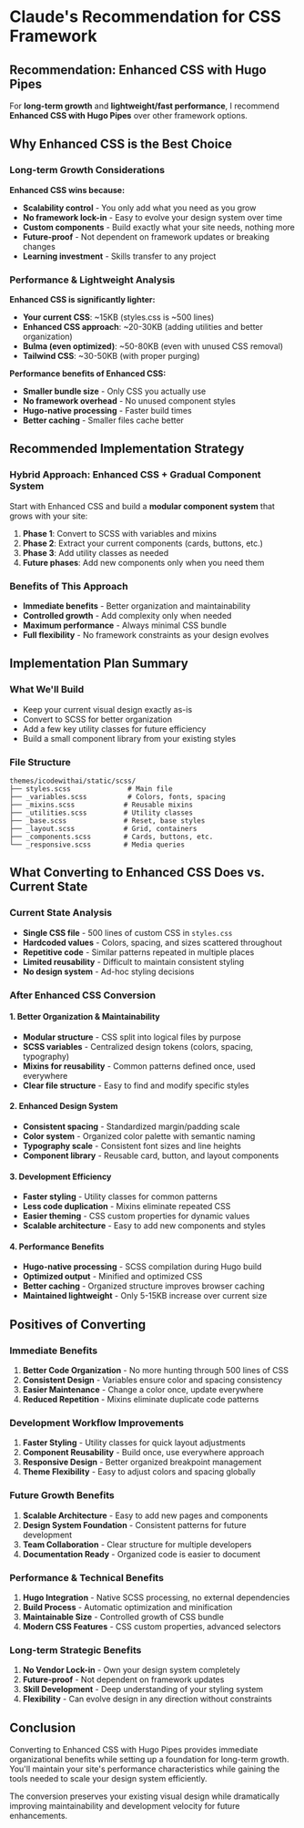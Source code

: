 # Claude's Recommendation for CSS Framework

## Recommendation: Enhanced CSS with Hugo Pipes

For **long-term growth** and **lightweight/fast performance**, I recommend **Enhanced CSS with Hugo Pipes** over other framework options.

## Why Enhanced CSS is the Best Choice

### Long-term Growth Considerations

**Enhanced CSS wins because:**
- **Scalability control** - You only add what you need as you grow
- **No framework lock-in** - Easy to evolve your design system over time
- **Custom components** - Build exactly what your site needs, nothing more
- **Future-proof** - Not dependent on framework updates or breaking changes
- **Learning investment** - Skills transfer to any project

### Performance & Lightweight Analysis

**Enhanced CSS is significantly lighter:**
- **Your current CSS**: ~15KB (styles.css is ~500 lines)
- **Enhanced CSS approach**: ~20-30KB (adding utilities and better organization)
- **Bulma (even optimized)**: ~50-80KB (even with unused CSS removal)
- **Tailwind CSS**: ~30-50KB (with proper purging)

**Performance benefits of Enhanced CSS:**
- **Smaller bundle size** - Only CSS you actually use
- **No framework overhead** - No unused component styles
- **Hugo-native processing** - Faster build times
- **Better caching** - Smaller files cache better

## Recommended Implementation Strategy

### Hybrid Approach: Enhanced CSS + Gradual Component System

Start with Enhanced CSS and build a **modular component system** that grows with your site:

1. **Phase 1**: Convert to SCSS with variables and mixins
2. **Phase 2**: Extract your current components (cards, buttons, etc.)
3. **Phase 3**: Add utility classes as needed
4. **Future phases**: Add new components only when you need them

### Benefits of This Approach

- **Immediate benefits** - Better organization and maintainability
- **Controlled growth** - Add complexity only when needed
- **Maximum performance** - Always minimal CSS bundle
- **Full flexibility** - No framework constraints as your design evolves

## Implementation Plan Summary

### What We'll Build
- Keep your current visual design exactly as-is
- Convert to SCSS for better organization
- Add a few key utility classes for future efficiency
- Build a small component library from your existing styles

### File Structure
```
themes/icodewithai/static/scss/
├── styles.scss              # Main file
├── _variables.scss          # Colors, fonts, spacing
├── _mixins.scss            # Reusable mixins
├── _utilities.scss         # Utility classes
├── _base.scss              # Reset, base styles
├── _layout.scss            # Grid, containers
├── _components.scss        # Cards, buttons, etc.
└── _responsive.scss        # Media queries
```

## What Converting to Enhanced CSS Does vs. Current State

### Current State Analysis
- **Single CSS file** - 500 lines of custom CSS in `styles.css`
- **Hardcoded values** - Colors, spacing, and sizes scattered throughout
- **Repetitive code** - Similar patterns repeated in multiple places
- **Limited reusability** - Difficult to maintain consistent styling
- **No design system** - Ad-hoc styling decisions

### After Enhanced CSS Conversion

#### **1. Better Organization & Maintainability**
- **Modular structure** - CSS split into logical files by purpose
- **SCSS variables** - Centralized design tokens (colors, spacing, typography)
- **Mixins for reusability** - Common patterns defined once, used everywhere
- **Clear file structure** - Easy to find and modify specific styles

#### **2. Enhanced Design System**
- **Consistent spacing** - Standardized margin/padding scale
- **Color system** - Organized color palette with semantic naming
- **Typography scale** - Consistent font sizes and line heights
- **Component library** - Reusable card, button, and layout components

#### **3. Development Efficiency**
- **Faster styling** - Utility classes for common patterns
- **Less code duplication** - Mixins eliminate repeated CSS
- **Easier theming** - CSS custom properties for dynamic values
- **Scalable architecture** - Easy to add new components and styles

#### **4. Performance Benefits**
- **Hugo-native processing** - SCSS compilation during Hugo build
- **Optimized output** - Minified and optimized CSS
- **Better caching** - Organized structure improves browser caching
- **Maintained lightweight** - Only 5-15KB increase over current size

## Positives of Converting

### **Immediate Benefits**
1. **Better Code Organization** - No more hunting through 500 lines of CSS
2. **Consistent Design** - Variables ensure color and spacing consistency
3. **Easier Maintenance** - Change a color once, update everywhere
4. **Reduced Repetition** - Mixins eliminate duplicate code patterns

### **Development Workflow Improvements**
1. **Faster Styling** - Utility classes for quick layout adjustments
2. **Component Reusability** - Build once, use everywhere approach
3. **Responsive Design** - Better organized breakpoint management
4. **Theme Flexibility** - Easy to adjust colors and spacing globally

### **Future Growth Benefits**
1. **Scalable Architecture** - Easy to add new pages and components
2. **Design System Foundation** - Consistent patterns for future development
3. **Team Collaboration** - Clear structure for multiple developers
4. **Documentation Ready** - Organized code is easier to document

### **Performance & Technical Benefits**
1. **Hugo Integration** - Native SCSS processing, no external dependencies
2. **Build Process** - Automatic optimization and minification
3. **Maintainable Size** - Controlled growth of CSS bundle
4. **Modern CSS Features** - CSS custom properties, advanced selectors

### **Long-term Strategic Benefits**
1. **No Vendor Lock-in** - Own your design system completely
2. **Future-proof** - Not dependent on framework updates
3. **Skill Development** - Deep understanding of your styling system
4. **Flexibility** - Can evolve design in any direction without constraints

## Conclusion

Converting to Enhanced CSS with Hugo Pipes provides immediate organizational benefits while setting up a foundation for long-term growth. You'll maintain your site's performance characteristics while gaining the tools needed to scale your design system efficiently.

The conversion preserves your existing visual design while dramatically improving maintainability and development velocity for future enhancements.